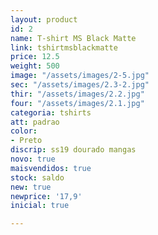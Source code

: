 ```yaml
---
layout: product
id: 2
name: T-shirt MS Black Matte
link: tshirtmsblackmatte
price: 12.5
weight: 500
image: "/assets/images/2-5.jpg"
sec: "/assets/images/2.3-2.jpg"
thir: "/assets/images/2.2.jpg"
four: "/assets/images/2.1.jpg"
categoria: tshirts
att: padrao
color:
- Preto
discrip: ss19 dourado mangas
novo: true
maisvendidos: true
stock: saldo
new: true
newprice: '17,9'
inicial: true

---
```

